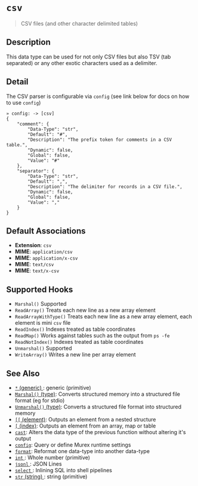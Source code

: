 # `csv`

> CSV files (and other character delimited tables)

## Description

This data type can be used for not only CSV files but also TSV (tab separated)
or any other exotic characters used as a delimiter.

## Detail

The CSV parser is configurable via `config` (see link below for docs on how to
use `config`)

    » config: -> [csv]
    {
        "comment": {
            "Data-Type": "str",
            "Default": "#",
            "Description": "The prefix token for comments in a CSV table.",
            "Dynamic": false,
            "Global": false,
            "Value": "#"
        },
        "separator": {
            "Data-Type": "str",
            "Default": ",",
            "Description": "The delimiter for records in a CSV file.",
            "Dynamic": false,
            "Global": false,
            "Value": ","
        }
    }

## Default Associations

- **Extension**: `csv`
- **MIME**: `application/csv`
- **MIME**: `application/x-csv`
- **MIME**: `text/csv`
- **MIME**: `text/x-csv`

## Supported Hooks

- `Marshal()`
  Supported
- `ReadArray()`
  Treats each new line as a new array element
- `ReadArrayWithType()`
  Treats each new line as a new array element, each element is mini `csv` file
- `ReadIndex()`
  Indexes treated as table coordinates
- `ReadMap()`
  Works against tables such as the output from `ps -fe`
- `ReadNotIndex()`
  Indexes treated as table coordinates
- `Unmarshal()`
  Supported
- `WriteArray()`
  Writes a new line per array element

## See Also

- [`*` (generic) ](/types/generic.md):
  generic (primitive)
- [`Marshal()` (type)](/apis/Marshal.md):
  Converts structured memory into a structured file format (eg for stdio)
- [`Unmarshal()` (type)](/apis/Unmarshal.md):
  Converts a structured file format into structured memory
- [`[[` (element)](/commands/element.md):
  Outputs an element from a nested structure
- [`[` (index)](/commands/index2.md):
  Outputs an element from an array, map or table
- [`cast`](/commands/cast.md):
  Alters the data type of the previous function without altering it's output
- [`config`](/commands/config.md):
  Query or define Murex runtime settings
- [`format`](/commands/format.md):
  Reformat one data-type into another data-type
- [`int` ](/types/int.md):
  Whole number (primitive)
- [`jsonl` ](/types/jsonl.md):
  JSON Lines
- [`select` ](/optional/select.md):
  Inlining SQL into shell pipelines
- [`str` (string) ](/types/str.md):
  string (primitive)
